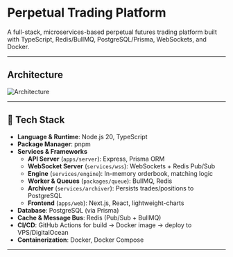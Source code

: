 # Perpetual Trading Platform

A full-stack, microservices-based perpetual futures trading platform built with TypeScript, Redis/BullMQ, PostgreSQL/Prisma, WebSockets, and Docker.

---

## Architecture

![Architecture](https://res.cloudinary.com/dutbrfinr/image/upload/v1745736508/pgnpbhznfstdsnidmukl.png)

---

## 🧰 Tech Stack

- **Language & Runtime**: Node.js 20, TypeScript  
- **Package Manager**: pnpm  
- **Services & Frameworks**  
  - **API Server** (`apps/server`): Express, Prisma ORM  
  - **WebSocket Server** (`services/wss`): WebSockets + Redis Pub/Sub  
  - **Engine** (`services/engine`): In-memory orderbook, matching logic  
  - **Worker & Queues** (`packages/queue`): BullMQ, Redis  
  - **Archiver** (`services/archiver`): Persists trades/positions to PostgreSQL  
  - **Frontend** (`apps/web`): Next.js, React, lightweight-charts  
- **Database**: PostgreSQL (via Prisma)  
- **Cache & Message Bus**: Redis (Pub/Sub + BullMQ)  
- **CI/CD**: GitHub Actions for build → Docker image → deploy to VPS/DigitalOcean  
- **Containerization**: Docker, Docker Compose  

---

